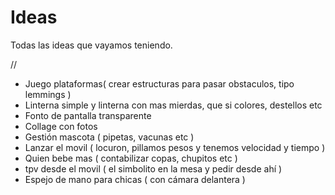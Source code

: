 Ideas
=====

Todas las ideas que vayamos teniendo.


// 

- Juego plataformas( crear estructuras para pasar obstaculos, tipo lemmings )
- Linterna simple y linterna con mas mierdas, que si colores, destellos etc
- Fonto de pantalla transparente
- Collage con fotos
- Gestión mascota ( pipetas, vacunas etc )
- Lanzar el movil ( locuron, pillamos pesos y tenemos velocidad y tiempo )
- Quien bebe mas ( contabilizar copas, chupitos etc )
- tpv desde el movil ( el simbolito en la mesa y pedir desde ahí )
- Espejo de mano para chicas ( con cámara delantera )



